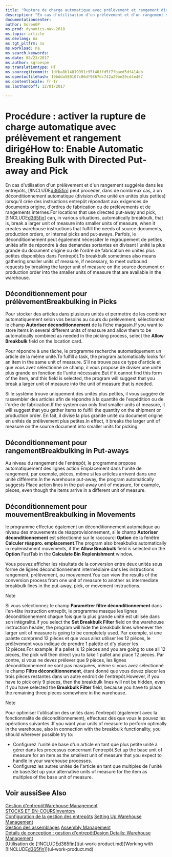 ```yaml
---
title: "Rupture de charge automatique avec prélèvement et rangement dirigé"
description: "En cas d'utilisation d'un prélèvement et d'un rangement suggérés dans les entrepôts, vous pouvez diviser une unité en unités plus petites lors de la création des instructions entrepôt répondant aux exigences de documents origine, d'ordres de fabrication ou de prélèvements et de rangements internes."
documentationcenter: 
author: SorenGP
ms.prod: dynamics-nav-2018
ms.topic: article
ms.devlang: na
ms.tgt_pltfrm: na
ms.workload: na
ms.search.keywords: 
ms.date: 08/23/2017
ms.author: sgroespe
ms.translationtype: HT
ms.sourcegitcommit: 1dfba8b14019991c95f40ffd5f7fbaed5df414eb
ms.openlocfilehash: 19bdda580107c86df9867dc742a29be29cd4e467
ms.contentlocale: fr-fr
ms.lasthandoff: 12/01/2017

---
```

# <a name="how-to-enable-automatic-breaking-bulk-with-directed-put-away-and-pick"></a><span data-ttu-id="b2ddb-103">Procédure : activer la rupture de charge automatique avec prélèvement et rangement dirigé</span><span class="sxs-lookup"><span data-stu-id="b2ddb-103">How to: Enable Automatic Breaking Bulk with Directed Put-away and Pick</span></span>
<span data-ttu-id="b2ddb-104">En cas d'utilisation d'un prélèvement et d'un rangement suggérés dans les entrepôts, [!INCLUDE[d365fin](includes/d365fin_md.md)] peut procéder, dans de nombreux cas, à un déconditionnement automatique (division d'une unité en unités plus petites) lorsqu'il crée des instructions entrepôt répondant aux exigences de documents origine, d'ordres de fabrication ou de prélèvements et de rangements internes.</span><span class="sxs-lookup"><span data-stu-id="b2ddb-104">For locations that use directed put-away and pick, [!INCLUDE[d365fin](includes/d365fin_md.md)] can, in various situations, automatically breakbulk, that is, break a larger unit of measure into smaller units of measure, when it creates warehouse instructions that fulfill the needs of source documents, production orders, or internal picks and put-aways.</span></span> <span data-ttu-id="b2ddb-105">Parfois, le déconditionnement peut également nécessiter le regroupement de petites unités afin de répondre à des demandes sortantes en divisant l'unité la plus grande du document origine ou de l'ordre de fabrication en unités plus petites disponibles dans l'entrepôt.</span><span class="sxs-lookup"><span data-stu-id="b2ddb-105">To breakbulk sometimes also means gathering smaller units of measure, if necessary, to meet outbound requests by breaking the larger unit of measure on the source document or production order into the smaller units of measure that are available in the warehouse.</span></span>   

## <a name="breakbulking-in-picks"></a><span data-ttu-id="b2ddb-106">Déconditionnement pour prélèvement</span><span class="sxs-lookup"><span data-stu-id="b2ddb-106">Breakbulking in Picks</span></span>  
<span data-ttu-id="b2ddb-107">Pour stocker des articles dans plusieurs unités et permettre de les combiner automatiquement selon vos besoins au cours du prélèvement, sélectionnez le champ **Autoriser déconditionnement** de la fiche magasin.</span><span class="sxs-lookup"><span data-stu-id="b2ddb-107">If you want to store items in several different units of measure and allow them to be automatically combined as needed in the picking process, select the **Allow Breakbulk** field on the location card.</span></span>  

<span data-ttu-id="b2ddb-108">Pour répondre à une tâche, le programme recherche automatiquement un article de la même unité.</span><span class="sxs-lookup"><span data-stu-id="b2ddb-108">To fulfill a task, the program automatically looks for an item in the same unit of measure.</span></span> <span data-ttu-id="b2ddb-109">S'il ne trouve pas ce type d'article et que vous avez sélectionné ce champ, il vous propose de diviser une unité plus grande en fonction de l'unité nécessaire.</span><span class="sxs-lookup"><span data-stu-id="b2ddb-109">But if it cannot find this form of the item, and this field is selected, the program will suggest that you break a larger unit of measure into the unit of measure that is needed.</span></span>  

<span data-ttu-id="b2ddb-110">Si le système trouve uniquement des unités plus petites, il vous suggère de rassembler des articles afin de répondre à la quantité de l'expédition ou de l'ordre de fabrication.</span><span class="sxs-lookup"><span data-stu-id="b2ddb-110">If the system can only find smaller units of measure, it will suggest that you gather items to fulfill the quantity on the shipment or production order.</span></span> <span data-ttu-id="b2ddb-111">En fait, il divise la plus grande unité du document origine en unités de prélèvement plus petites.</span><span class="sxs-lookup"><span data-stu-id="b2ddb-111">In effect, it breaks the larger unit of measure on the source document into smaller units for picking.</span></span>  

## <a name="breakbulking-in-put-aways"></a><span data-ttu-id="b2ddb-112">Déconditionnement pour rangement</span><span class="sxs-lookup"><span data-stu-id="b2ddb-112">Breakbulking in Put-aways</span></span>  
<span data-ttu-id="b2ddb-113">Au niveau du rangement de l'entrepôt, le programme propose automatiquement des lignes action Emplacement dans l'unité de rangement, par exemple, pièces, même si les articles arrivent dans une unité différente.</span><span class="sxs-lookup"><span data-stu-id="b2ddb-113">In the warehouse put-away, the program automatically suggests Place action lines in the put-away unit of measure, for example, pieces, even though the items arrive in a different unit of measure.</span></span>  

## <a name="breakbulking-in-movements"></a><span data-ttu-id="b2ddb-114">Déconditionnement pour mouvement</span><span class="sxs-lookup"><span data-stu-id="b2ddb-114">Breakbulking in Movements</span></span>  
<span data-ttu-id="b2ddb-115">le programme effectue également un déconditionnement automatique au niveau des mouvements de réapprovisionnement, si le champ **Autoriser déconditionnement** est sélectionné sur le raccourci **Option** de la fenêtre **Calculer réappro. emplacement**.</span><span class="sxs-lookup"><span data-stu-id="b2ddb-115">The program also breakbulks automatically in replenishment movements, if the **Allow Breakbulk** field is selected on the **Option** FastTab in the **Calculate Bin Replenishment** window.</span></span>  

<span data-ttu-id="b2ddb-116">Vous pouvez afficher les résultats de la conversion entre deux unités sous forme de lignes déconditionnement intermédiaire dans les instructions rangement, prélèvement, ou mouvement.</span><span class="sxs-lookup"><span data-stu-id="b2ddb-116">You can view the results of the conversion process from one unit of measure to another as intermediate breakbulk lines in the put-away, pick, or movement instructions.</span></span>  

> [!NOTE]  
>  <span data-ttu-id="b2ddb-117">Si vous sélectionnez le champ **Paramétrer filtre déconditionnement** dans l'en-tête instruction entrepôt, le programme masque les lignes déconditionnement chaque fois que la plus grande unité est utilisée dans son intégralité.</span><span class="sxs-lookup"><span data-stu-id="b2ddb-117">If you select the **Set Breakbulk Filter** field on the warehouse instruction header, the program will hide the breakbulk lines whenever the larger unit of measure is going to be completely used.</span></span> <span data-ttu-id="b2ddb-118">Par exemple, si une palette comprend 12 pièces et que vous allez utiliser les 12 pièces, le prélèvement vous indique de prendre 1 palette et d'y placer les 12 pièces.</span><span class="sxs-lookup"><span data-stu-id="b2ddb-118">For example, if a pallet is 12 pieces and you are going to use all 12 pieces, the pick will then direct you to take 1 pallet and place 12 pieces.</span></span> <span data-ttu-id="b2ddb-119">Par contre, si vous ne devez prélever que 9 pièces, les lignes déconditionnement ne sont pas masquées, même si vous avez sélectionné le champ **Filtre déconditionnement**, étant donné que vous devez placer les trois pièces restantes dans un autre endroit de l'entrepôt.</span><span class="sxs-lookup"><span data-stu-id="b2ddb-119">However, if you have to pick only 9 pieces, then the breakbulk lines will not be hidden, even if you have selected the **Breakbulk Filter** field, because you have to place the remaining three pieces somewhere in the warehouse.</span></span>  

> [!NOTE]  
>  <span data-ttu-id="b2ddb-120">Pour optimiser l'utilisation des unités dans l'entrepôt (également avec la fonctionnalité de déconditionnement), effectuez dès que vous le pouvez les opérations suivantes :</span><span class="sxs-lookup"><span data-stu-id="b2ddb-120">If you want your units of measure to perform optimally in the warehouse, also in connection with the breakbulk functionality, you should wherever possible try to:</span></span>  
>   
> - <span data-ttu-id="b2ddb-121">Configurez l'unité de base d'un article en tant que plus petite unité à gérer dans les processus concernant l'entrepôt.</span><span class="sxs-lookup"><span data-stu-id="b2ddb-121">Set up the base unit of measure for an item as the smallest unit of measure that you expect to handle in your warehouse processes.</span></span>  
> - <span data-ttu-id="b2ddb-122">Configurez les autres unités de l'article en tant que multiples de l'unité de base.</span><span class="sxs-lookup"><span data-stu-id="b2ddb-122">Set up your alternative units of measure for the item as multiples of the base unit of measure.</span></span>  

## <a name="see-also"></a><span data-ttu-id="b2ddb-123">Voir aussi</span><span class="sxs-lookup"><span data-stu-id="b2ddb-123">See Also</span></span>  
[<span data-ttu-id="b2ddb-124">Gestion d'entrepôt</span><span class="sxs-lookup"><span data-stu-id="b2ddb-124">Warehouse Management</span></span>](warehouse-manage-warehouse.md)  
[<span data-ttu-id="b2ddb-125">STOCKS ET EN-COURS</span><span class="sxs-lookup"><span data-stu-id="b2ddb-125">Inventory</span></span>](inventory-manage-inventory.md)  
<span data-ttu-id="b2ddb-126">[Configuration de la gestion des entrepôts](warehouse-setup-warehouse.md)   </span><span class="sxs-lookup"><span data-stu-id="b2ddb-126">[Setting Up Warehouse Management](warehouse-setup-warehouse.md)   </span></span>  
<span data-ttu-id="b2ddb-127">[Gestion des assemblages](assembly-assemble-items.md)  </span><span class="sxs-lookup"><span data-stu-id="b2ddb-127">[Assembly Management](assembly-assemble-items.md)  </span></span>  
[<span data-ttu-id="b2ddb-128">Détails de conception : gestion d'entrepôt</span><span class="sxs-lookup"><span data-stu-id="b2ddb-128">Design Details: Warehouse Management</span></span>](design-details-warehouse-management.md)  
<span data-ttu-id="b2ddb-129">[Utilisation de [!INCLUDE[d365fin](includes/d365fin_md.md)]](ui-work-product.md)</span><span class="sxs-lookup"><span data-stu-id="b2ddb-129">[Working with [!INCLUDE[d365fin](includes/d365fin_md.md)]](ui-work-product.md)</span></span>  

